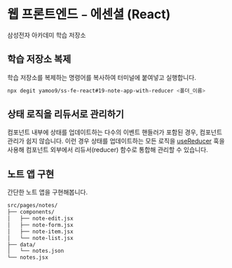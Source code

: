 # 웹 프론트엔드﹣에센셜 (React)

삼성전자 아카데미 학습 저장소

## 학습 저장소 복제

학습 저장소를 복제하는 명령어를 복사하여 터미널에 붙여넣고 실행합니다.

```sh
npx degit yamoo9/ss-fe-react#19-note-app-with-reducer <폴더_이름>
```

## 상태 로직을 리듀서로 관리하기

컴포넌트 내부에 상태를 업데이트하는 다수의 이벤트 핸들러가 포함된 경우, 컴포넌트 관리가 쉽지 않습니다. 
이런 경우 상태를 업데이트하는 모든 로직을 [useReducer](https://ko.react.dev/reference/react/useReducer) 훅을 사용해 컴포넌트 외부에서 리듀서(reducer) 함수로 통합해 관리할 수 있습니다.

## 노트 앱 구현 

간단한 노트 앱을 구현해봅니다.

```sh
src/pages/notes/
├── components/
│   ├── note-edit.jsx
│   ├── note-form.jsx
│   ├── note-item.jsx
│   └── note-list.jsx
├── data/
│   └── notes.json
└── notes.jsx
```